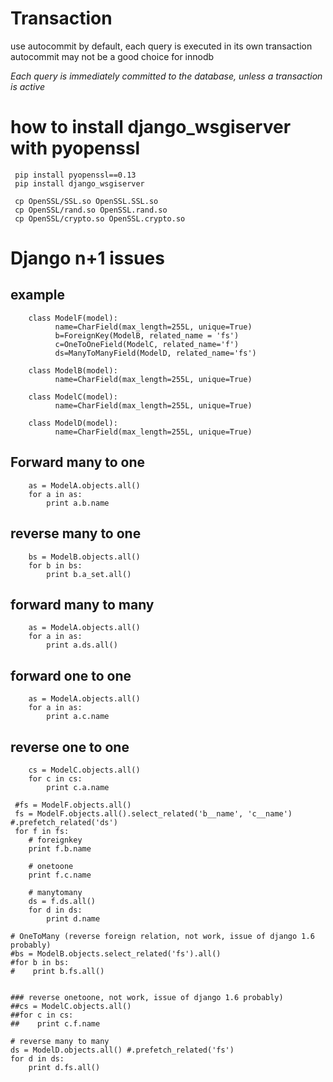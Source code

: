 # Transaction
use autocommit by default, each query is executed in its own transaction
autocommit may not be a good choice for innodb

_Each query is immediately committed to the database, unless a transaction is active_


# how to install django_wsgiserver with pyopenssl
     pip install pyopenssl==0.13
     pip install django_wsgiserver
   
     cp OpenSSL/SSL.so OpenSSL.SSL.so
     cp OpenSSL/rand.so OpenSSL.rand.so
     cp OpenSSL/crypto.so OpenSSL.crypto.so

# Django n+1 issues
## example
        class ModelF(model):
              name=CharField(max_length=255L, unique=True)
              b=ForeignKey(ModelB, related_name = 'fs')
              c=OneToOneField(ModelC, related_name='f')  
              ds=ManyToManyField(ModelD, related_name='fs')

        class ModelB(model):
              name=CharField(max_length=255L, unique=True)

        class ModelC(model):
              name=CharField(max_length=255L, unique=True)

        class ModelD(model):
              name=CharField(max_length=255L, unique=True)

         
## Forward many to one
        as = ModelA.objects.all()
        for a in as:
            print a.b.name

## reverse many to one
        bs = ModelB.objects.all()
        for b in bs:
            print b.a_set.all()

## forward many to many
        as = ModelA.objects.all()
        for a in as:
            print a.ds.all()

## forward one to one
        as = ModelA.objects.all()
        for a in as:
            print a.c.name
## reverse one to one
        cs = ModelC.objects.all()
        for c in cs:
            print c.a.name
 
     #fs = ModelF.objects.all()
     fs = ModelF.objects.all().select_related('b__name', 'c__name') #.prefetch_related('ds')
     for f in fs:
        # foreignkey
        print f.b.name

        # onetoone
        print f.c.name

        # manytomany
        ds = f.ds.all()
        for d in ds:
            print d.name

    # OneToMany (reverse foreign relation, not work, issue of django 1.6 probably)
    #bs = ModelB.objects.select_related('fs').all()
    #for b in bs:
    #    print b.fs.all()


    ### reverse onetoone, not work, issue of django 1.6 probably)
    ##cs = ModelC.objects.all()
    ##for c in cs:
    ##    print c.f.name

    # reverse many to many
    ds = ModelD.objects.all() #.prefetch_related('fs')
    for d in ds:
        print d.fs.all()
